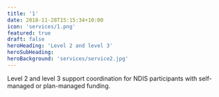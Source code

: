 ```yaml
---
title: '1'
date: 2018-11-28T15:15:34+10:00
icon: 'services/1.png'
featured: true
draft: false
heroHeading: 'Level 2 and level 3'
heroSubHeading: 
heroBackground: 'services/service2.jpg'
---
```


Level 2 and level 3 support coordination for NDIS participants with self-managed or plan-managed funding.
